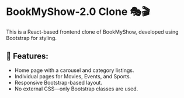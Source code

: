 # BookMyShow-2.0 Clone 🎭🎬

This is a React-based frontend clone of BookMyShow, developed using Bootstrap for styling.

## 📌 Features:
- Home page with a carousel and category listings.
- Individual pages for Movies, Events, and Sports.
- Responsive Bootstrap-based layout.
- No external CSS—only Bootstrap classes are used.

